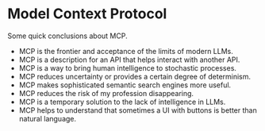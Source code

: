 # Model Context Protocol

Some quick conclusions about MCP.

* MCP is the frontier and acceptance of the limits of modern LLMs.
* MCP is a description for an API that helps interact with another API.
* MCP is a way to bring human intelligence to stochastic processes.
* MCP reduces uncertainty or provides a certain degree of determinism.
* MCP makes sophisticated semantic search engines more useful.
* MCP reduces the risk of my profession disappearing.
* MCP is a temporary solution to the lack of intelligence in LLMs.
* MCP helps to understand that sometimes a UI with buttons is better than natural language.
